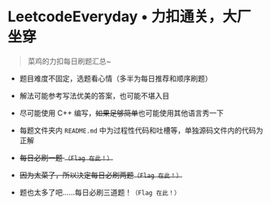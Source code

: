 # LeetcodeEveryday • 力扣通关，大厂坐穿

> 菜鸡的力扣每日刷题汇总~

+ 题目难度不固定，选题看心情（多半为每日推荐和顺序刷题）

+ 解法可能参考写法优美的答案，也可能不堪入目

+ 尽可能使用 C++ 编写，~~如果足够简单~~也可能使用其他语言秀一下

+ 每题文件夹内 `README.md` 中为过程性代码和吐槽等，单独源码文件内的代码为正解

+ ~~每日必刷一题 `（Flag 在此！）`~~

+ ~~因为太菜了，所以决定每日必刷两题`（Flag 在此！）`~~

+ 题也太多了吧……每日必刷三道题！`（Flag 在此！）`
